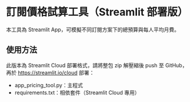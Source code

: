 # 訂閱價格試算工具（Streamlit 部署版）

本工具為 Streamlit App，可模擬不同訂閱方案下的總預算與每人平均月費。

## 使用方法

此版本為 Streamlit Cloud 部署格式，請將整包 zip 解壓縮後 push 至 GitHub，再於 https://streamlit.io/cloud 部署：

- app_pricing_tool.py：主程式
- requirements.txt：相依套件（Streamlit Cloud 專用）
